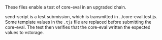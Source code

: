 These files enable a test of core-eval in an upgraded chain.

send-script is a test submission, which is transmitted in ../core-eval.test.js.
Some template values in the `.tjs` file are replaced before submitting the
core-eval. The test then verifies that the core-eval written the expected
values to vstorage.
